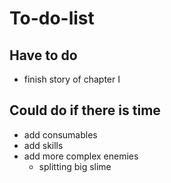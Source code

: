 # To-do-list
## Have to do
- finish story of chapter I

## Could do if there is time
- add consumables
- add skills
- add more complex enemies
  - splitting big slime  

